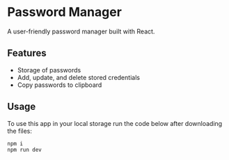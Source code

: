 # Password Manager

A user-friendly password manager built with React.

## Features
- Storage of passwords
- Add, update, and delete stored credentials
- Copy passwords to clipboard

## Usage
To use this app in your local storage run the code below after downloading the files:
```
npm i
npm run dev
```
